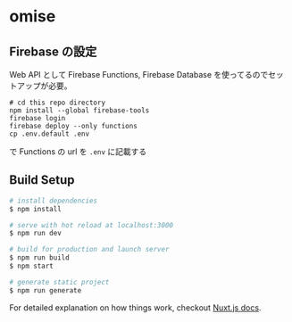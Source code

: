 # omise

## Firebase の設定

Web API として Firebase Functions, Firebase Database を使ってるのでセットアップが必要。

```
# cd this repo directory
npm install --global firebase-tools
firebase login
firebase deploy --only functions
cp .env.default .env
```

で Functions の url を `.env` に記載する

## Build Setup

``` bash
# install dependencies
$ npm install

# serve with hot reload at localhost:3000
$ npm run dev

# build for production and launch server
$ npm run build
$ npm start

# generate static project
$ npm run generate
```

For detailed explanation on how things work, checkout [Nuxt.js docs](https://nuxtjs.org).
